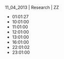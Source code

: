 11_04_2013 | Research | ZZ 
* 01:01:27
* 10:01:00
* 11:01:00
* 12:01:00
* 13:01:00
* 16:01:00
* 22:01:02
* 23:01:00
